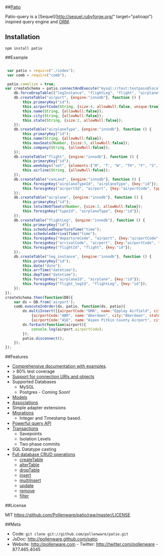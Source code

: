 ##[Patio](http://pollenware.github.com/patio/index.html)
           
Patio-query is a [Sequel](http://sequel.rubyforge.org/" target="patioapi") inspired query engine and [ORM](http://en.wikipedia.org/wiki/Object-relational_mapping).

## Installation

    npm install patio


##Example

```javascript

 var patio = require("./index");
 var comb = require("comb");

 patio.camelize = true;
var createSchema = patio.connectAndExecute("mysql://test:testpass@localhost:3306/airports", function (db) {
    db.forceDropTable(["legInstance", "flightLeg", "flight", "airplane", "canLand", "airplaneType", "airport"]);
    db.createTable("airport", {engine:"innodb"}, function () {
        this.primaryKey("id");
        this.airportCode(String, {size:4, allowNull:false, unique:true});
        this.name(String, {allowNull:false});
        this.city(String, {allowNull:false});
        this.state(String, {size:2, allowNull:false});
    });
    db.createTable("airplaneType", {engine:"innodb"}, function () {
        this.primaryKey("id");
        this.name(String, {allowNull:false});
        this.maxSeats(Number, {size:3, allowNull:false});
        this.company(String, {allowNull:false});
    });
    db.createTable("flight", {engine:"innodb"}, function () {
        this.primaryKey("id");
        this.weekdays("set", {elements:["M", 'T', "W", "TH", "F", "S", "SU"], allowNull:false});
        this.airline(String, {allowNull:false});
    });
    db.createTable("canLand", {engine:"innodb"}, function () {
        this.foreignKey("airplaneTypeId", "airplaneType", {key:"id"});
        this.foreignKey("airportId", "airport", {key:"airportCode", type : String, size : 4});
    });
    db.createTable("airplane", {engine:"innodb"}, function () {
        this.primaryKey("id");
        this.totalNoOfSeats(Number, {size:3, allowNull:false});
        this.foreignKey("typeId", "airplaneType", {key:"id"});
    });
    db.createTable("flightLeg", {engine:"innodb"}, function () {
        this.primaryKey("id");
        this.scheduledDepartureTime("time");
        this.scheduledArrivalTime("time");
        this.foreignKey("departureCode", "airport", {key:"airportCode", type : String, size : 4});
        this.foreignKey("arrivalCode", "airport", {key:"airportCode", type : String, size : 4});
        this.foreignKey("flightId", "flight", {key:"id"});
    });
    db.createTable("leg_instance", {engine:"innodb"}, function () {
        this.primaryKey("id");
        this.date("date");
        this.arrTime("datetime");
        this.depTime("datetime");
        this.foreignKey("airplaneId", "airplane", {key:"id"});
        this.foreignKey("flight_legId", "flightLeg", {key:"id"});
    });
});
createSchema.then(function(DB){
    var ds = DB.from('airport');
    comb.executeInOrder(ds, patio, function(ds, patio){
        ds.multiInsert([{airportCode:"OMA", name:"Eppley Airfield", city:"Omaha", state:"NE"},
            {airportCode:"ABR", name:"Aberdeen", city:"Aberdeen", state:"SD"},
            {airportCode:"ASE", name:"Aspen Pitkin County Airport", city:"Aspen", state:"CO"}]);
        ds.forEach(function(airport){
            console.log(airport.airportCode);
        });
        patio.disconnect();
    });
});
```
        
##Features
* [Comprehensive documentation with examples](http://pollenware.github.com/patio/index.html).
* &gt; 80% test coverage
* [Support for connection URIs and objects](http://pollenware.github.com/patio/connecting.html)
* Supported Databases
   * MySQL
   * Postgres - Coming Soon!
* [Models](http://pollenware.github.com/patio/models.html)
* [Associations](http://pollenware.github.com/patio/associtaions.html)
* Simple adapter extensions
* [Migrations](http://pollenware.github.com/patio/migrations.html)
  * Integer and Timestamp based.
* [Powerful query API](http://pollenware.github.com/patio/querying.html)
* [Transactions](http://pollenware.github.com/patio/api/symbols/patio.Database.html#transaction)
   * Savepoints
   * Isolation Levels
   * Two phase commits
* SQL Datatype casting
* [Full database CRUD operations](http://pollenware.github.com/patio/DDL.html)
   * [createTable](http://pollenware.github.com/patio/api/symbols/patio.Database.html#createTable)
   * [alterTable](http://pollenware.github.com/patio/api/symbols/patio.Database.html#alterTable)
   * [dropTable](http://pollenware.github.com/patio/api/symbols/patio.Database.html#dropTable)
   * [insert](http://pollenware.github.com/patio/api/symbols/patio.Dataset.html#insert)
   * [multiInsert](http://pollenware.github.com/patio/api/symbols/patio.Dataset.html#multiInsert)
   * [update](http://pollenware.github.com/patio/api/symbols/patio.Dataset.html#update)
   * [remove](http://pollenware.github.com/patio/api/symbols/patio.Dataset.html#remove)
   * [filter](http://pollenware.github.com/patio/api/symbols/patio.Dataset.html#filter)

##License

MIT <https://github.com/Pollenware/patio/raw/master/LICENSE>


##Meta

* Code: `git clone git://github.com/pollenware/patio.git`
* JsDoc: <http://pollenware.github.com/patio>
* Website:  <http://pollenware.com> - Twitter: <http://twitter.com/pollenware> - 877.465.4045
